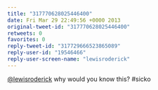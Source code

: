 ```yaml
---
title: "317770628025446400"
date: Fri Mar 29 22:49:56 +0000 2013
original-tweet-id: "317770628025446400"
retweets: 0
favorites: 0
reply-tweet-id: "317729666523865089"
reply-user-id: "19546466"
reply-user-screen-name: "lewisroderick"
---
```

<a href="https://twitter.com/lewisroderick">@lewisroderick</a> why would you know this? #sicko
